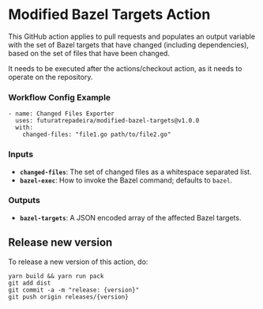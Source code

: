 # Modified Bazel Targets Action

This GitHub action applies to pull requests and populates an output variable with the set of Bazel targets that have changed (including dependencies), based on the set of files that have been changed.

It needs to be executed after the actions/checkout action, as it needs to operate on the repository.

### Workflow Config Example
```
- name: Changed Files Exporter
  uses: futuratrepadeira/modified-bazel-targets@v1.0.0
  with:
    changed-files: "file1.go path/to/file2.go"
```

### Inputs
* **`changed-files`**: The set of changed files as a whitespace separated list.
* **`bazel-exec`**: How to invoke the Bazel command; defaults to `bazel`.

### Outputs
* **`bazel-targets`**: A JSON encoded array of the affected Bazel targets.

## Release new version

To release a new version of this action, do:

```
yarn build && yarn run pack
git add dist
git commit -a -m "release: {version}"
git push origin releases/{version}
```


